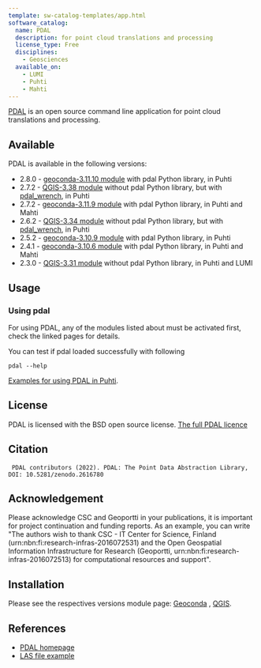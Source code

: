 ```yaml
---
template: sw-catalog-templates/app.html
software_catalog:
  name: PDAL
  description: for point cloud translations and processing
  license_type: Free
  disciplines:
    - Geosciences
  available_on:
    - LUMI
    - Puhti
    - Mahti
---
```


[PDAL](https://www.pdal.io/) is an open source command line application for point cloud translations and processing.

## Available

PDAL is available in the following versions:

* 2.8.0 - [geoconda-3.11.10 module](geoconda.md) with pdal Python library, in Puhti
* 2.7.2 - [QGIS-3.38 module](qgis.md) without pdal Python library, but with [pdal_wrench](https://github.com/PDAL/wrench), in Puhti
* 2.7.2 - [geoconda-3.11.9 module](geoconda.md) with pdal Python library, in Puhti and Mahti
* 2.6.2 - [QGIS-3.34 module](qgis.md) without pdal Python library, but with [pdal_wrench](https://github.com/PDAL/wrench), in Puhti
* 2.5.2 - [geoconda-3.10.9 module](geoconda.md) with pdal Python library, in Puhti
* 2.4.1 - [geoconda-3.10.6 module](geoconda.md) with pdal Python library, in Puhti and Mahti
* 2.3.0 - [QGIS-3.31 module](qgis.md) without pdal Python library, in Puhti and LUMI

## Usage

### Using pdal

For using PDAL, any of the modules listed about must be activated first, check the linked pages for details.

You can test if pdal loaded successfully with following

`pdal --help`

[Examples for using PDAL in Puhti](https://github.com/csc-training/geocomputing/tree/master/pdal).

## License 

PDAL is licensed with the BSD open source license. [The full PDAL licence](https://pdal.io/en/latest/copyright.html)

## Citation

```  PDAL contributors (2022). PDAL: The Point Data Abstraction Library, DOI: 10.5281/zenodo.2616780  ```



## Acknowledgement

Please acknowledge CSC and Geoportti in your publications, it is important for project continuation and funding reports.
As an example, you can write "The authors wish to thank CSC - IT Center for Science, Finland (urn:nbn:fi:research-infras-2016072531) and the Open Geospatial Information Infrastructure for Research (Geoportti, urn:nbn:fi:research-infras-2016072513) for computational resources and support".


## Installation

Please see the respectives versions module page: [Geoconda](./geoconda.md) , [QGIS](./qgis.md).


## References

* [PDAL homepage](https://pdal.io/)
* [LAS file example](https://pdal.io/en/latest/tutorial/las.html)

